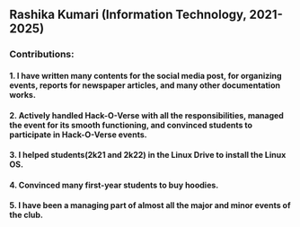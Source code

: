 ## Rashika Kumari (Information Technology, 2021-2025)

### Contributions:
#### 1. I have written many contents for the social media post, for organizing events, reports for newspaper articles, and many other documentation works.
#### 2. Actively handled Hack-O-Verse with all the responsibilities, managed the event for its smooth functioning, and convinced students to participate in Hack-O-Verse events.
#### 3. I helped students(2k21 and 2k22) in the Linux Drive to install the Linux OS.
#### 4. Convinced many first-year students to buy hoodies.
#### 5. I have been a managing part of almost all the major and minor events of the club.


